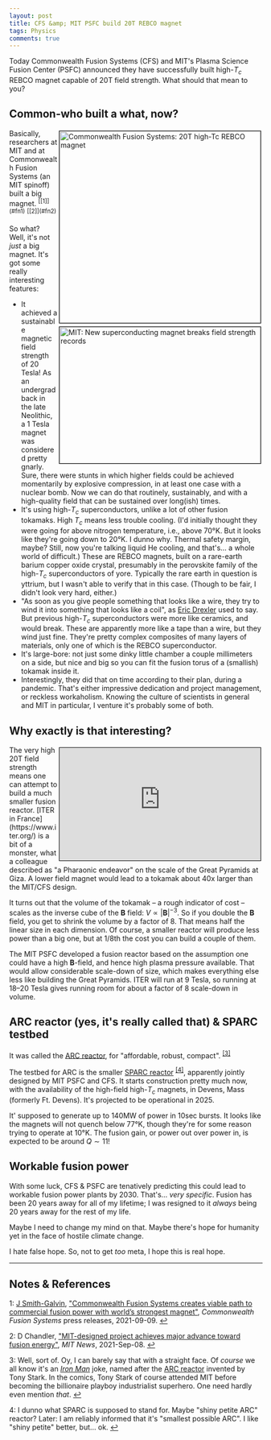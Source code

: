 ```yaml
---
layout: post
title: CFS &amp; MIT PSFC build 20T REBCO magnet
tags: Physics 
comments: true
---
```


Today Commonwealth Fusion Systems (CFS) and MIT's Plasma Science Fusion Center (PSFC)
announced they have successfully built high-$T_c$ REBCO magnet capable of 20T field
strength.  What should that mean to you?  


## Common-who built a what, now?  

<img src="{{ site.baseurl }}/images/2021-09-09-cfs-20t-magnet-cfs.jpg" width="400" height="381" alt="Commonwealth Fusion Systems: 20T high-Tc REBCO magnet" title = "Commonwealth Fusion Systems: 20T high-Tc REBCO magnet" style="float: right; margin: 3px 3px 3px 3px; border: 1px solid #000000;">
<img src="{{ site.baseurl }}/images/2021-09-09-cfs-20t-magnet-mit.jpg" width="400" height="271" alt="MIT: New superconducting magnet breaks field strength records" title = "MIT: New superconducting magnet breaks field strength records" style="float: right; margin: 3px 3px 3px 3px; border: 1px solid #000000;">
Basically, researchers at MIT and at Commonwealth Fusion Systems (an MIT spinoff) built a
big magnet.  <sup id="fn1a">[[1]](#fn1)</sup> <sup id="fn2a">[[2]](#fn2)</sup>

So what?  Well, it's not _just_ a big magnet.  It's got some really interesting features:  
- It achieved a sustainable magnetic field strength of 20 Tesla!  As an undergrad back in
  the late Neolithic, a 1 Tesla magnet was considered pretty gnarly.  Sure, there were
  stunts in which higher fields could be achieved momentarily by explosive compression, in
  at least one case with a nuclear bomb.  Now we can do that routinely, sustainably, and
  with a high-quality field that can be sustained over long(ish) times.  
- It's using high-$T_c$ superconductors, unlike a lot of other fusion tokamaks.  High $T_c$
  means less trouble cooling.  (I'd initially thought they were going for above nitrogen
  temperature, i.e., above 70&deg;K.  But it looks like they're going down to 20&deg;K. I
  dunno why.  Thermal safety margin, maybe?  Still, now you're talking liquid He cooling,
  and that's&hellip; a whole world of difficult.)  These are REBCO magnets, built on a
  rare-earth barium copper oxide crystal, presumably in the perovskite family of the
  high-$T_c$ superconductors of yore.  Typically the rare earth in question is yttrium,
  but I wasn't able to verify that in this case. (Though to be fair, I didn't look very
  hard, either.)  
- "As soon as you give people something that looks like a wire, they try to wind it into something
  that looks like a coil", as [Eric Drexler](https://en.wikipedia.org/wiki/K._Eric_Drexler) 
  used to say.  But previous high-$T_c$ 
  superconductors were more like ceramics, and would break.  These are apparently more
  like a tape than a wire, but they wind just fine.  They're pretty complex composites of
  many layers of materials, only one of which is the REBCO superconductor.  
- It's large-bore: not just some dinky little chamber a couple millimeters on a side, but
  nice and big so you can fit the fusion torus of a (smallish) tokamak inside it.  
- Interestingly, they did that on time according to their plan, during a pandemic.  That's
  either impressive dedication and project management, or reckless workaholism.  Knowing
  the culture of scientists in general and MIT in particular, I venture it's probably some
  of both.  


## Why exactly is that interesting?  

<iframe width="400" height="224" src="https://www.youtube.com/embed/yXLO3-7BRwQ" allow="accelerometer; encrypted-media; gyroscope; picture-in-picture" allowfullscreen style="float: right; margin: 3px 3px 3px 3px; border: 1px solid #000000;"></iframe>
The very high 20T field strength means one can attempt to build a much smaller fusion
reactor.  [ITER in France](https://www.iter.org/) is a bit of a monster, what a colleague
described as "a Pharaonic endeavor" on the scale of the Great Pyramids at Giza.  A lower
field magnet would lead to a tokamak about 40x larger than the MIT/CFS design.  

It turns out that the volume of the tokamak &ndash; a rough indicator of cost &ndash;
scales as the inverse cube of the $\mathbf{B}$ field: $V \propto \left|\mathbf{B}\right|^{-3}$.
So if you double the $\mathbf{B}$
field, you get to shrink the volume by a factor of 8.  That means half the linear size in
each dimension.  Of course, a smaller reactor will produce less power than a big one, but
at 1/8th the cost you can build a couple of them.  

The MIT PSFC developed a fusion reactor based on the assumption one could have a high
$\mathbf{B}$-field, and hence high plasma pressure available.  That would allow
considerable scale-down of size, which makes everything else less like building the Great
Pyramids.  ITER will run at 9 Tesla, so running at 18&ndash;20 Tesla gives running room
for about a factor of 8 scale-down in volume.  


## ARC reactor (yes, it's really called that) &amp; SPARC testbed  

It was called the [ARC reactor](https://en.wikipedia.org/wiki/ARC_fusion_reactor), for
"affordable, robust, compact". <sup id="fn3a">[[3]](#fn3)</sup>

The testbed for ARC is the smaller 
[SPARC reactor](https://www.psfc.mit.edu/sparc) <sup id="fn4a">[[4]](#fn4)</sup>, 
apparently jointly designed by MIT PSFC and CFS.  It starts construction pretty much now,
with the availability of the high-field high-$T_c$ magnets, in Devens, Mass (formerly
Ft. Devens).  It's projected to be operational in 2025.  

It' supposed to generate up to 140MW of power in 10sec bursts.  It looks like the magnets
will not quench below 77&deg;K, though they're for some reason trying to operate at
10&deg;K.  The fusion gain, or power out over power in, is expected to be around 
$Q \sim 11$!  


## Workable fusion power  

With some luck, CFS &amp; PSFC are tenatively predicting this could lead to workable
fusion power plants by 2030.  That's&hellip; _very specific_.  Fusion has been 20 years
away for all of my lifetime; I was resigned to it _always_ being 20 years away for the
rest of my life.  

Maybe I need to change my mind on that.  Maybe there's hope for humanity yet in the face
of hostile climate change.  

I hate false hope.  So, not to get _too_ meta, I hope this is real hope.  

---

## Notes &amp; References  

<!--
<sup id="fn1a">[[1]](#fn1)</sup>
<a id="fn1">1</a>: [↩](#fn1a)  
-->

<a id="fn1">1</a>: [J Smith-Galvin](mailto:jsmithgalvin@cfs.energy), ["Commonwealth Fusion Systems creates viable path to commercial fusion power with world’s strongest magnet"](https://cfs.energy/news-and-media/cfs-commercial-fusion-power-with-hts-magnet/), _Commonwealth Fusion Systems_ press releases, 2021-09-09. [↩](#fn1a)  

<a id="fn2">2</a>: D Chandler, ["MIT-designed project achieves major advance toward fusion energy"](https://news.mit.edu/2021/MIT-CFS-major-advance-toward-fusion-energy-0908), _MIT News_, 2021-Sep-08. [↩](#fn2a)  

<a id="fn3">3</a>: Well, sort of.  Oy, I can barely say that with a straight face.  Of _course_ we all know it's an [_Iron Man_](https://en.wikipedia.org/wiki/Iron_Man) joke, named after the [ARC reactor](https://en.wikipedia.org/wiki/Features_of_the_Marvel_Cinematic_Universe#Arc_Reactor) invented by Tony Stark.  In the comics, Tony Stark of course attended MIT before becoming the billionaire playboy industrialist superhero.  One need hardly even mention _that_. [↩](#fn3a)  

<a id="fn4">4</a>: I dunno what SPARC is supposed to stand for.  Maybe "shiny petite ARC" reactor?  Later: I am reliably informed that it's "smallest possible ARC".  I like "shiny petite" better, but&hellip; ok. [↩](#fn4a)  
